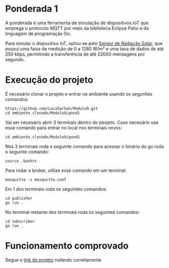 # Ponderada 1
A ponderada é uma ferramenta de simulação de dispositivos IoT que emprega o protocolo MQTT por meio da biblioteca Eclipse Paho e da linguagem de programação Go.

Para simular o dispositivo IoT, optou-se pelo [Sensor de Radiação Solar](https://sigmasensors.com.br/produtos/sensor-de-radiacao-solar-sem-fio-hobonet-rxw-lib-900), que possui uma faixa de medição de 0 a 1280 W/m² e uma taxa de dados de até 250 kbps, permitindo a transferência de até 22000 mensagens por segundo.

# Execução do projeto
É necesário clonar o projeto e entrar na ambiente usando os segunites comandos:

```
https://github.com/LucaSarhan/Modulo9.git
cd ambiente_clonado/Modulo9/pond1
```

Vai ser necesário abrir 3 terminais dentro do peojeto. Caso necesário use esse comando para entrar no local nos terminais novos:

```
cd ambiente_clonado/Modulo9/pond1
```

Nos 3 terminais roda o seguinte comando para acessar o binário do go roda o seguinte comando:

```
source .bashrc
```

Para rodar o broker, utilize esse comando em um terminal:

```
mosquitto -c mosquitto.conf
```

Em 1 dos terminais roda os seguintes comandos:

```
cd publisher
go run .
```

No terminal restante dos terminais roda os seguintes comandos:

```
cd subscriber
go run .
```

# Funcionamento comprovado
Segue o [link do projeto](https://drive.google.com/file/d/19Xb20oNHNnaYbpXYjZWyF1yJ1bFiQNjs/view?usp=sharing) rodando corretamente
